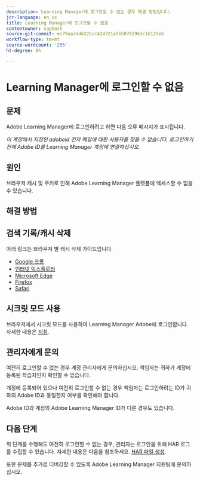 ```yaml
---
description: Learning Manager에 로그인할 수 없는 경우 해결 방법입니다.
jcr-language: en_us
title: Learning Manager에 로그인할 수 없음
contentowner: saghosh
source-git-commit: ec79aa3dd6225cc424721afb50702963c1b125eb
workflow-type: tm+mt
source-wordcount: '255'
ht-degree: 0%

---
```




# Learning Manager에 로그인할 수 없음

## 문제

Adobe Learning Manager에 로그인하려고 하면 다음 오류 메시지가 표시됩니다.

*이 계정에서 지정된 adobeid 전자 메일에 대한 사용자를 찾을 수 없습니다. 로그인하기 전에 Adobe ID를 Learning Manager 계정에 연결하십시오.*

<!--![](assets/prime-error-message.png)-->

## 원인

브라우저 캐시 및 쿠키로 인해 Adobe Learning Manager 플랫폼에 액세스할 수 없을 수 있습니다.

## 해결 방법

## 검색 기록/캐시 삭제

아래 링크는 브라우저 별 캐시 삭제 가이드입니다.

* [Google 크롬](https://support.google.com/accounts/answer/32050?co=GENIE.Platform%3DDesktop&amp;hl=en)
* [인터넷 익스플로러](https://kb.wisc.edu/page.php?id=1514)
* [Microsoft Edge](https://www.bitdefender.com/support/how-to-clear-the-cache-and-cookies%C2%A0in-microsoft-edge-1914.html)
* [Firefox](https://kb.iu.edu/d/ahic)
* [Safari](https://oit.colorado.edu/tutorial/clear-web-browser-cache-safari-6)

## 시크릿 모드 사용

브라우저에서 시크릿 모드를 사용하여 Learning Manager Adobe에 로그인합니다. 자세한 내용은 [지침](https://support.google.com/chrome/answer/95464?co=GENIE.Platform%3DDesktop&amp;hl=en&amp;oco=0).

## 관리자에게 문의

여전히 로그인할 수 없는 경우 계정 관리자에게 문의하십시오. 책임자는 귀하가 계정에 등록된 학습자인지 확인할 수 있습니다.

계정에 등록되어 있으나 여전히 로그인할 수 없는 경우 책임자는 로그인하려는 ID가 귀하의 Adobe ID과 동일한지 여부를 확인해야 합니다.

Adobe ID과 계정의 Adobe Learning Manager ID가 다른 경우도 있습니다.

## 다음 단계

위 단계를 수행해도 여전히 로그인할 수 없는 경우, 관리자는 로그인을 위해 HAR 로그를 수집할 수 있습니다. 자세한 내용은 다음을 참조하세요. [HAR 파일 생성](/help/migrated/kb/generate-har-file.md).

또한 문제를 추가로 디버깅할 수 있도록 Adobe Learning Manager 지원팀에 문의하십시오.
